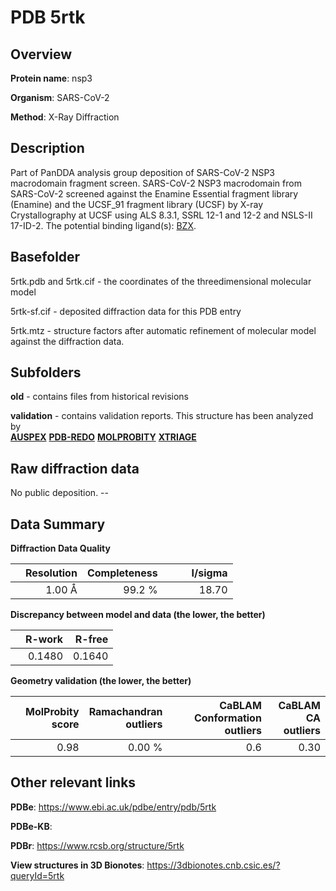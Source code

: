 # PDB 5rtk

## Overview

**Protein name**: nsp3

**Organism**: SARS-CoV-2

**Method**: X-Ray Diffraction

## Description

Part of PanDDA analysis group deposition of SARS-CoV-2 NSP3 macrodomain fragment screen. SARS-CoV-2 NSP3 macrodomain from SARS-CoV-2 screened against the Enamine Essential fragment library (Enamine) and the UCSF_91 fragment library (UCSF) by X-ray Crystallography at UCSF using ALS 8.3.1, SSRL 12-1 and 12-2 and NSLS-II 17-ID-2. The potential binding ligand(s): [BZX](https://www.rcsb.org/ligand/BZX).

## Basefolder

5rtk.pdb and 5rtk.cif - the coordinates of the threedimensional molecular model

5rtk-sf.cif - deposited diffraction data for this PDB entry

5rtk.mtz - structure factors after automatic refinement of molecular model against the diffraction data.

## Subfolders



**old** - contains files from historical revisions

**validation** - contains validation reports. This structure has been analyzed by <br>[**AUSPEX**](https://github.com/thorn-lab/coronavirus_structural_task_force/tree/master/pdb/nsp3/SARS-CoV-2/5rtk/validation/auspex) [**PDB-REDO**](https://github.com/thorn-lab/coronavirus_structural_task_force/tree/master/pdb/nsp3/SARS-CoV-2/5rtk/validation/pdb-redo) [**MOLPROBITY**](https://github.com/thorn-lab/coronavirus_structural_task_force/tree/master/pdb/nsp3/SARS-CoV-2/5rtk/validation/molprobity) [**XTRIAGE**](https://github.com/thorn-lab/coronavirus_structural_task_force/blob/master/pdb/nsp3/SARS-CoV-2/5rtk/validation/Xtriage_output.log)   



## Raw diffraction data

No public deposition. --<br> 

## Data Summary
**Diffraction Data Quality**

|   | Resolution | Completeness| I/sigma |
|---|-------------:|----------------:|--------------:|
|   |1.00 Å|99.2  %|<img width=50/>18.70|

**Discrepancy between model and data (the lower, the better)**

|   | **R-work**| **R-free**   
|---|-------------:|----------------:|           
||  0.1480|  0.1640|

**Geometry validation (the lower, the better)**

|   |**MolProbity<br>score**| **Ramachandran<br>outliers** | **CaBLAM<br>Conformation outliers** | **CaBLAM<br>CA outliers** |
|---|-------------:|----------------:|----------------:|----------------:|
||  0.98|  0.00 %|0.6|0.30|

 

 



## Other relevant links 
**PDBe**:  https://www.ebi.ac.uk/pdbe/entry/pdb/5rtk

**PDBe-KB**:  
 
**PDBr**: https://www.rcsb.org/structure/5rtk 

**View structures in 3D Bionotes**: https://3dbionotes.cnb.csic.es/?queryId=5rtk


